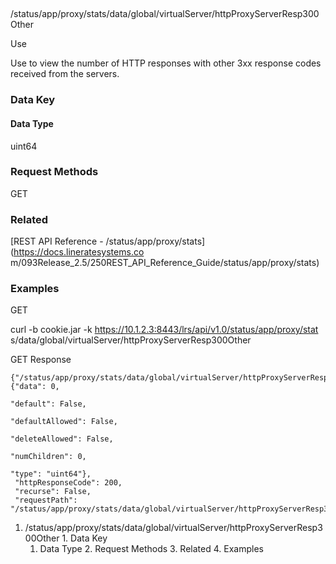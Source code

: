 ##
/status/app/proxy/stats/data/global/virtualServer/httpProxyServerResp300Other

Use

Use to view the number of HTTP responses with other 3xx response codes
received from the servers.

### Data Key

#### Data Type

uint64

### Request Methods

GET

### Related

[REST API Reference - /status/app/proxy/stats](https://docs.lineratesystems.co
m/093Release_2.5/250REST_API_Reference_Guide/status/app/proxy/stats)

### Examples

GET

curl -b cookie.jar -k https://10.1.2.3:8443/lrs/api/v1.0/status/app/proxy/stat
s/data/global/virtualServer/httpProxyServerResp300Other

GET Response

    
    {"/status/app/proxy/stats/data/global/virtualServer/httpProxyServerResp300Other": {"data": 0,
                                                                                     "default": False,
                                                                                     "defaultAllowed": False,
                                                                                     "deleteAllowed": False,
                                                                                     "numChildren": 0,
                                                                                     "type": "uint64"},
     "httpResponseCode": 200,
     "recurse": False,
     "requestPath": "/status/app/proxy/stats/data/global/virtualServer/httpProxyServerResp300Other"}
    

  1. /status/app/proxy/stats/data/global/virtualServer/httpProxyServerResp300Other
    1. Data Key
      1. Data Type
    2. Request Methods
    3. Related
    4. Examples

